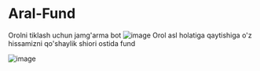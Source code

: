 # Aral-Fund
Orolni tiklash uchun jamg'arma bot
![image](https://user-images.githubusercontent.com/104204030/232183321-e020233d-076f-481d-b9fe-5b173fc348dc.png)
Orol asl holatiga qaytishiga o'z hissamizni qo'shaylik shiori ostida fund

![image](https://user-images.githubusercontent.com/104204030/232183416-65b954f6-e610-46df-92ea-d254a790c5f1.png)
